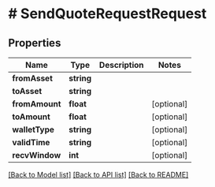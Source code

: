 # # SendQuoteRequestRequest

## Properties

Name | Type | Description | Notes
------------ | ------------- | ------------- | -------------
**fromAsset** | **string** |  |
**toAsset** | **string** |  |
**fromAmount** | **float** |  | [optional]
**toAmount** | **float** |  | [optional]
**walletType** | **string** |  | [optional]
**validTime** | **string** |  | [optional]
**recvWindow** | **int** |  | [optional]

[[Back to Model list]](../../README.md#models) [[Back to API list]](../../README.md#endpoints) [[Back to README]](../../README.md)
